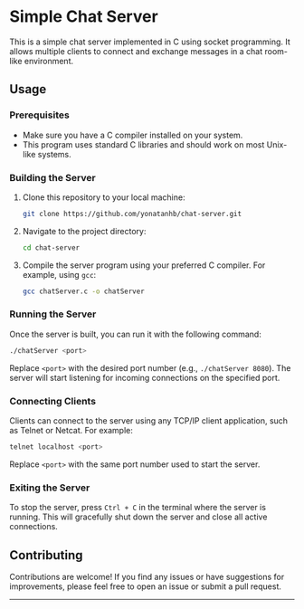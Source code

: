 # Simple Chat Server

This is a simple chat server implemented in C using socket programming. It allows multiple clients to connect and exchange messages in a chat room-like environment.

## Usage

### Prerequisites

- Make sure you have a C compiler installed on your system.
- This program uses standard C libraries and should work on most Unix-like systems.

### Building the Server

1. Clone this repository to your local machine:

    ```bash
    git clone https://github.com/yonatanhb/chat-server.git
    ```

2. Navigate to the project directory:
       
    ```bash
    cd chat-server
    ```
    
3. Compile the server program using your preferred C compiler. For example, using `gcc`:

    ```bash
    gcc chatServer.c -o chatServer
    ```

### Running the Server

Once the server is built, you can run it with the following command:

```bash
./chatServer <port>
```

Replace `<port>` with the desired port number (e.g., `./chatServer 8080`). The server will start listening for incoming connections on the specified port.

### Connecting Clients

Clients can connect to the server using any TCP/IP client application, such as Telnet or Netcat. For example:

```bash
telnet localhost <port>
```

Replace `<port>` with the same port number used to start the server.

### Exiting the Server

To stop the server, press `Ctrl + C` in the terminal where the server is running. This will gracefully shut down the server and close all active connections.

## Contributing

Contributions are welcome! If you find any issues or have suggestions for improvements, please feel free to open an issue or submit a pull request.

---
